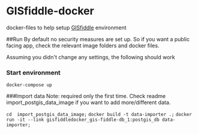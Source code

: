 # GISfiddle-docker

docker-files to help setup [GISfiddle](https://github.com/cecemel/GISfiddle) environment

##Run
By default no security measures are set up.
So if you want a public facing app, check the relevant image folders and docker files.

Assuming you didn't change any settings, the following should work
### Start environment
`docker-compose up`

###Import data
Note: required only the first time. Check readme import_postgis_data_image if you want to add more/different data.

`cd  import_postgis_data_image;`
`docker build -t data-importer .;`
`docker run -it --link gisfiddledocker_gis-fiddle-db_1:postgis_db data-importer;`
